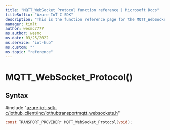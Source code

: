 ```yaml
---                             
title: "MQTT_WebSocket_Protocol function reference | Microsoft Docs" 
titleSuffix: "Azure IoT C SDK"            
description: "This is the function reference page for the MQTT_WebSocket_Protocol() function in the Azure IoT C SDK. This SDK is used with Azure IoT Hub and Azure IoT Hub Device Provisioning Service"            
manager: timlt                 
author: wesmc7777              
ms.author: wesmc               
ms.date: 03/25/2022                    
ms.service: "iot-hub"             
ms.custom: ""                
ms.topic: "reference"        
---                            
```


# MQTT_WebSocket_Protocol()

## Syntax

\#include "[azure-iot-sdk-c/iothub_client/inc/iothubtransportmqtt_websockets.h](../iothubtransportmqtt-websockets-h.md)"  
```C
const TRANSPORT_PROVIDER* MQTT_WebSocket_Protocol(void);
```

